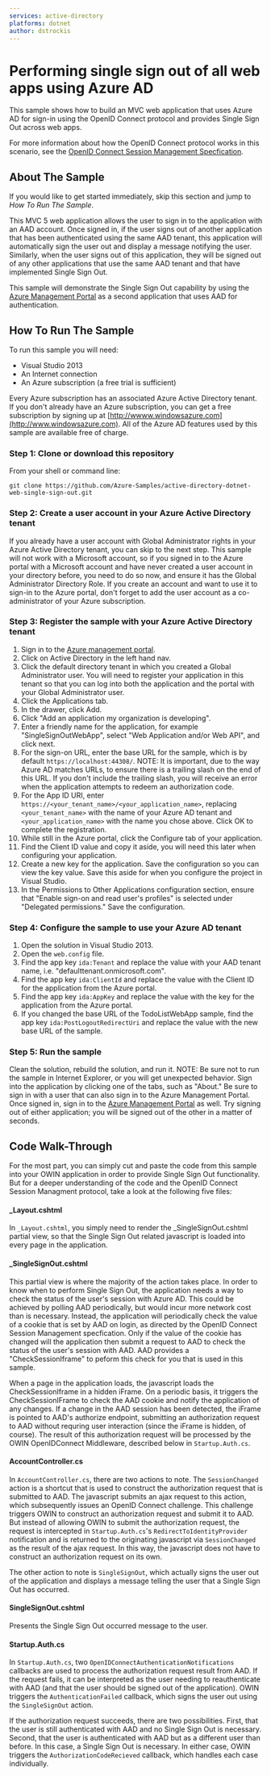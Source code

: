 ```yaml
---
services: active-directory
platforms: dotnet
author: dstrockis
---
```


# Performing single sign out of all web apps using Azure AD

This sample shows how to build an MVC web application that uses Azure AD for sign-in using the OpenID Connect protocol and provides Single Sign Out across web apps.

For more information about how the OpenID Connect protocol works in this scenario, see the [OpenID Connect Session Management Specfication](http://openid.net/specs/openid-connect-session-1_0.html).

## About The Sample
If you would like to get started immediately, skip this section and jump to *How To Run The Sample*. 

This MVC 5 web application allows the user to sign in to the application with an AAD account.  Once signed in, if the user signs out of another application that has been authenticated using the same AAD tenant, this application will automatically sign the user out and display a message notifying the user.  Similarly, when the user signs out of this application, they will be signed out of any other applications that use the same AAD tenant and that have implemented Single Sign Out.

This sample will demonstrate the Single Sign Out capability by using the [Azure Management Portal](https://manage.windowsazure.com) as a second application that uses AAD for authentication.

## How To Run The Sample

To run this sample you will need:
- Visual Studio 2013
- An Internet connection
- An Azure subscription (a free trial is sufficient)

Every Azure subscription has an associated Azure Active Directory tenant.  If you don't already have an Azure subscription, you can get a free subscription by signing up at [http://wwww.windowsazure.com](http://www.windowsazure.com).  All of the Azure AD features used by this sample are available free of charge.

### Step 1:  Clone or download this repository

From your shell or command line:

`git clone https://github.com/Azure-Samples/active-directory-dotnet-web-single-sign-out.git`

### Step 2:  Create a user account in your Azure Active Directory tenant

If you already have a user account with Global Administrator rights in your Azure Active Directory tenant, you can skip to the next step.  This sample will not work with a Microsoft account, so if you signed in to the Azure portal with a Microsoft account and have never created a user account in your directory before, you need to do so now, and ensure it has the Global Administrator Directory Role.  If you create an account and want to use it to sign-in to the Azure portal, don't forget to add the user account as a co-administrator of your Azure subscription.

### Step 3:  Register the sample with your Azure Active Directory tenant

1. Sign in to the [Azure management portal](https://manage.windowsazure.com).
2. Click on Active Directory in the left hand nav.
3. Click the default directory tenant in which you created a Global Administrator user.  You will need to register your application in this tenant so that you can log into both the application and the portal with your Global Administrator user.
4. Click the Applications tab.
5. In the drawer, click Add.
6. Click "Add an application my organization is developing".
7. Enter a friendly name for the application, for example "SingleSignOutWebApp", select "Web Application and/or Web API", and click next.
8. For the sign-on URL, enter the base URL for the sample, which is by default `https://localhost:44308/`.  NOTE:  It is important, due to the way Azure AD matches URLs, to ensure there is a trailing slash on the end of this URL.  If you don't include the trailing slash, you will receive an error when the application attempts to redeem an authorization code.
9. For the App ID URI, enter `https://<your_tenant_name>/<your_application_name>`, replacing `<your_tenant_name>` with the name of your Azure AD tenant and `<your_application_name>` with the name you chose above.  Click OK to complete the registration.
10. While still in the Azure portal, click the Configure tab of your application.
11. Find the Client ID value and copy it aside, you will need this later when configuring your application.
12. Create a new key for the application.  Save the configuration so you can view the key value.  Save this aside for when you configure the project in Visual Studio.
13. In the Permissions to Other Applications configuration section, ensure that "Enable sign-on and read user's profiles" is selected under "Delegated permissions."  Save the configuration.

### Step 4:  Configure the sample to use your Azure AD tenant

1. Open the solution in Visual Studio 2013.
2. Open the `web.config` file.
3. Find the app key `ida:Tenant` and replace the value with your AAD tenant name, i.e. "defaulttenant.onmicrosoft.com".
4. Find the app key `ida:ClientId` and replace the value with the Client ID for the application from the Azure portal.
5. Find the app key `ida:AppKey` and replace the value with the key for the application from the Azure portal.
6. If you changed the base URL of the TodoListWebApp sample, find the app key `ida:PostLogoutRedirectUri` and replace the value with the new base URL of the sample.

### Step 5:  Run the sample

Clean the solution, rebuild the solution, and run it.  NOTE: Be sure not to run the sample in Internet Explorer, or you will get unexpected behavior.  Sign into the application by clicking one of the tabs, such as "About."  Be sure to sign in with a user that can also sign in to the Azure Management Portal.  Once signed in, sign in to the [Azure Management Portal](https://manage.windowsazure.com) as well.  Try signing out of either application; you will be signed out of the other in a matter of seconds.


## Code Walk-Through

For the most part, you can simply cut and paste the code from this sample into your OWIN application in order to provide Single Sign Out functionality.  But for a deeper understanding of the code and the OpenID Connect Session Managment protocol, take a look at the following five files:

#### _Layout.cshtml

In `_Layout.cshtml`, you simply need to render the _SingleSignOut.cshtml partial view, so that the Single Sign Out related javascript is loaded into every page in the application.

#### _SingleSignOut.cshtml

This partial view is where the majority of the action takes place.  In order to know when to perform Single Sign Out, the application needs a way to check the status of the user's session with Azure AD.  This could be achieved by polling AAD periodically, but would incur more network cost than is necessary.  Instead, the application will periodically check the value of a cookie that is set by AAD on login, as directed by the OpenID Connect Session Management specfication.  Only if the value of the cookie has changed will the application then submit a request to AAD to check the status of the user's session with AAD.  AAD provides a "CheckSessionIframe" to peform this check for you that is used in this sample.

When a page in the application loads, the javascript loads the CheckSessionIframe in a hidden iFrame.  On a periodic basis, it triggers the CheckSessionIFrame to check the AAD cookie and notify the application of any changes.  If a change in the AAD session has been detected, the iFrame is pointed to AAD's authorize endpoint, submitting an authorization request to AAD without requring user interaction (since the iFrame is hidden, of course). The result of this authorization request will be processed by the OWIN OpenIDConnect Middleware, described below in `Startup.Auth.cs`.

#### AccountController.cs

In `AccountController.cs`, there are two actions to note.  The `SessionChanged` action is a shortcut that is used to construct the authorization request that is submitted to AAD.  The javascript submits an ajax request to this action, which subsequently issues an OpenID Connect challenge.  This challenge triggers OWIN to construct an authorization request and submit it to AAD.  But instead of allowing OWIN to submit the authorization request, the request is intercepted in `Startup.Auth.cs`'s `RedirectToIdentityProvider` notification and is returned to the originating javascript via `SessionChanged` as the result of the ajax request.  In this way, the javascript does not have to construct an authorization request on its own.

The other action to note is `SingleSignOut`, which actually signs the user out of the application and displays a message telling the user that a Single Sign Out has occurred.

#### SingleSignOut.cshtml

Presents the Single Sign Out occurred message to the user.

#### Startup.Auth.cs

In `Startup.Auth.cs`, two `OpenIDConnectAuthenticationNotifications` callbacks are used to process the authorization request result from AAD.  If the request fails, it can be interpreted as the user needing to reauthenticate with AAD (and that the user should be signed out of the application).  OWIN triggers the `AuthenticationFailed` callback, which signs the user out using the `SingleSignOut` action.

If the authorization request succeeds, there are two possibilities.  First, that the user is still authenticated with AAD and no Single Sign Out is necessary.  Second, that the user is authenticated with AAD but as a different user than before.  In this case, a Single Sign Out is necessary.  In either case, OWIN triggers the `AuthorizationCodeRecieved` callback, which handles each case individually.
